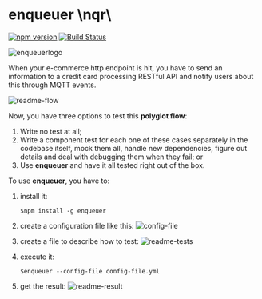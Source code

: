 # enqueuer \nqr\
[![npm version](https://badge.fury.io/js/enqueuer.svg)](https://badge.fury.io/js/enqueuer) [![Build Status](https://travis-ci.org/lopidio/enqueuer.svg?branch=develop)](https://travis-ci.org/lopidio/enqueuer)

![enqueuerlogo](https://github.com/lopidio/enqueuer/blob/develop/docs/logo/fullLogo1.png "Enqueuer Logo")

When your e-commerce http endpoint is hit, you have to send an information to a credit card processing RESTful API and notify users about this through MQTT events.

![readme-flow](https://github.com/lopidio/enqueuer/blob/develop/docs/readme-flow.png "Flow")

Now, you have three options to test this **polyglot flow**:
1. Write no test at all;
2. Write a component test for each one of these cases separately in the codebase itself, mock them all, handle new dependencies, figure out details and deal with debugging them when they fail; or
3. Use **enqueuer** and have it all tested right out of the box.

To use **enqueuer**, you have to:

1. install it:

    ```$npm install -g enqueuer```
    
2. create a configuration file like this:
    ![config-file](https://github.com/lopidio/enqueuer/blob/develop/docs/readme-config.png "config-file.yml")

3. create a file to describe how to test:
![readme-tests](https://github.com/lopidio/enqueuer/blob/develop/docs/readme-test.png "testfile")

4. execute it:

    ```$enqueuer --config-file config-file.yml```
    
5. get the result:
    ![readme-result](https://github.com/lopidio/enqueuer/blob/develop/docs/readme-result.png "Resultado do exemplo")
